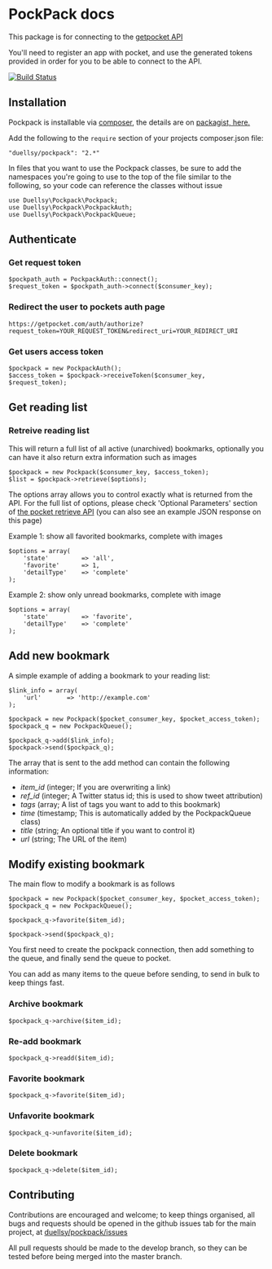 # PockPack docs

This package is for connecting to the [getpocket API](http://getpocket.com/developer/)

You'll need to register an app with pocket, and use the generated tokens provided in order for you to be able to connect to the API.

[![Build Status](https://travis-ci.org/duellsy/pockpack.png?branch=master)](https://travis-ci.org/duellsy/pockpack)

## Installation

Pockpack is installable via [composer](http://getcomposer.org/doc/00-intro.md), the details are on [packagist, here.](https://packagist.org/packages/duellsy/pockpack)

Add the following to the `require` section of your projects composer.json file:
```
"duellsy/pockpack": "2.*"
```

In files that you want to use the Pockpack classes, be sure to add the namespaces
you're going to use to the top of the file similar to the following,
so your code can reference the classes without issue
````
use Duellsy\Pockpack\Pockpack;
use Duellsy\Pockpack\PockpackAuth;
use Duellsy\Pockpack\PockpackQueue;
````

## Authenticate

### Get request token

```
$pockpath_auth = PockpackAuth::connect();
$request_token = $pockpath_auth->connect($consumer_key);
```

### Redirect the user to pockets auth page

```
https://getpocket.com/auth/authorize?request_token=YOUR_REQUEST_TOKEN&redirect_uri=YOUR_REDIRECT_URI
```

### Get users access token

```
$pockpack = new PockpackAuth();
$access_token = $pockpack->receiveToken($consumer_key, $request_token);
```

## Get reading list

### Retreive reading list
This will return a full list of all active (unarchived) bookmarks, optionally
you can have it also return extra information such as images

```
$pockpack = new Pockpack($consumer_key, $access_token);
$list = $pockpack->retrieve($options);
```

The options array allows you to control exactly what is returned from the API.
For the full list of options, please check 'Optional Parameters' section of [the pocket retrieve API](http://getpocket.com/developer/docs/v3/retrieve) (you can also see an example JSON response on this page)

Example 1: show all favorited bookmarks, complete with images
```
$options = array(
    'state'         => 'all',
    'favorite'      => 1,
    'detailType'    => 'complete'
);
```

Example 2: show only unread bookmarks, complete with image
```
$options = array(
    'state'         => 'favorite',
    'detailType'    => 'complete'
);
```

## Add new bookmark

A simple example of adding a bookmark to your reading list:
```
$link_info = array(
    'url'       => 'http://example.com'
);

$pockpack = new Pockpack($pocket_consumer_key, $pocket_access_token);
$pockpack_q = new PockpackQueue();

$pockpack_q->add($link_info);
$pockpack->send($pockpack_q);
```

The array that is sent to the add method can contain the following information:
- *item_id* (integer; If you are overwriting a link)
- *ref_id* (integer; A Twitter status id; this is used to show tweet attribution)
- *tags* (array; A list of tags you want to add to this bookmark)
- *time* (timestamp; This is automatically added by the PockpackQueue class)
- *title* (string; An optional title if you want to control it)
- *url* (string; The URL of the item)

## Modify existing bookmark

The main flow to modify a bookmark is as follows

```
$pockpack = new Pockpack($pocket_consumer_key, $pocket_access_token);
$pockpack_q = new PockpackQueue();

$pockpack_q->favorite($item_id);

$pockpack->send($pockpack_q);
```

You first need to create the pockpack connection, then add something to the
queue, and finally send the queue to pocket.

You can add as many items to the queue before sending, to send in bulk to
keep things fast.

### Archive bookmark

```
$pockpack_q->archive($item_id);
```

### Re-add bookmark

```
$pockpack_q->readd($item_id);
```

### Favorite bookmark

```
$pockpack_q->favorite($item_id);
```

### Unfavorite bookmark

```
$pockpack_q->unfavorite($item_id);
```

### Delete bookmark

```
$pockpack_q->delete($item_id);
```


## Contributing

Contributions are encouraged and welcome; to keep things organised, all bugs and requests should be
opened in the github issues tab for the main project, at [duellsy/pockpack/issues](https://github.com/duellsy/pockpack/issues)

All pull requests should be made to the develop branch, so they can be tested before being merged into the master branch.
